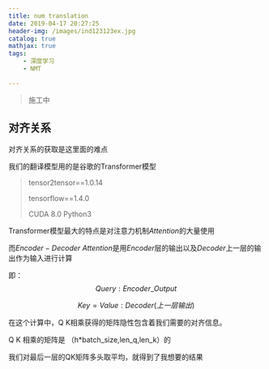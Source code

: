 ```yaml
---
title: num translation
date: 2019-04-17 20:27:25
header-img: /images/ind123123ex.jpg
catalog: true
mathjax: true
tags:
    - 深度学习
    - NMT

---
```


> 施工中



## 对齐关系

对齐关系的获取是这里面的难点

我们的翻译模型用的是谷歌的Transformer模型

>  tensor2tensor==1.0.14 
>
> tensorflow==1.4.0
>
> CUDA 8.0 Python3

Transformer模型最大的特点是对注意力机制$Attention$的大量使用

而$Encoder-Decoder\ Attention$是用$Encoder$层的输出以及$Decoder$上一层的输出作为输入进行计算

即：
$$
Query:Encoder\_Output
$$

$$
Key=Value:Decoder(上一层输出)
$$

在这个计算中，Q K相乘获得的矩阵隐性包含着我们需要的对齐信息。

Q K 相乘的矩阵是 （h*batch_size,len_q,len_k）的

我们对最后一层的QK矩阵多头取平均，就得到了我想要的结果